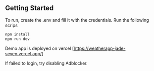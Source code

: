 ## Getting Started

To run, create the .env and fill it with the credentials.
Run the following scrips
```bash
npm install
npm run dev
```
Demo app is deployed on vercel [https://weatherapp-jade-seven.vercel.app/]

If failed to login, try disabling Adblocker.
